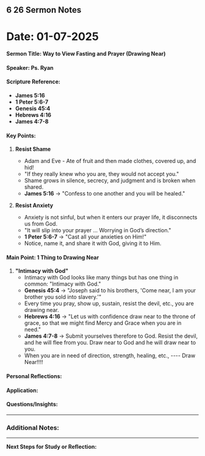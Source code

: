 ## 6 26 Sermon Notes

# Date: 01-07-2025

#### Sermon Title: Way to View Fasting and Prayer (Drawing Near)

#### Speaker: Ps. Ryan

#### Scripture Reference:

- **James 5:16**
- **1 Peter 5:6-7**
- **Genesis 45:4**
- **Hebrews 4:16**
- **James 4:7-8**

#### Key Points:

1. **Resist Shame**

   - Adam and Eve - Ate of fruit and then made clothes, covered up, and hid!
   - "If they really knew who you are, they would not accept you."
   - Shame grows in silence, secrecy, and judgment and is broken when shared.
   - **James 5:16** -> "Confess to one another and you will be healed."

2. **Resist Anxiety**

   - Anxiety is not sinful, but when it enters our prayer life, it disconnects us from God.
   - "It will slip into your prayer ... Worrying in God’s direction."
   - **1 Peter 5:6-7** -> "Cast all your anxieties on Him!"
   - Notice, name it, and share it with God, giving it to Him.

#### Main Point: 1 Thing to Drawing Near

1. **"Intimacy with God"**
   - Intimacy with God looks like many things but has one thing in common: "Intimacy with God."
   - **Genesis 45:4** -> "Joseph said to his brothers, 'Come near, I am your brother you sold into slavery.'"
   - Every time you pray, show up, sustain, resist the devil, etc., you are drawing near.
   - **Hebrews 4:16** -> "Let us with confidence draw near to the throne of grace, so that we might find Mercy and Grace when you are in need."
   - **James 4:7-8** -> Submit yourselves therefore to God. Resist the devil, and he will flee from you. Draw near to God and he will draw near to you.
   - When you are in need of direction, strength, healing, etc., ---- Draw Near!!!!

#### Personal Reflections:

#### Application:

#### Questions/Insights:

---

### Additional Notes:

---

**Next Steps for Study or Reflection:**

